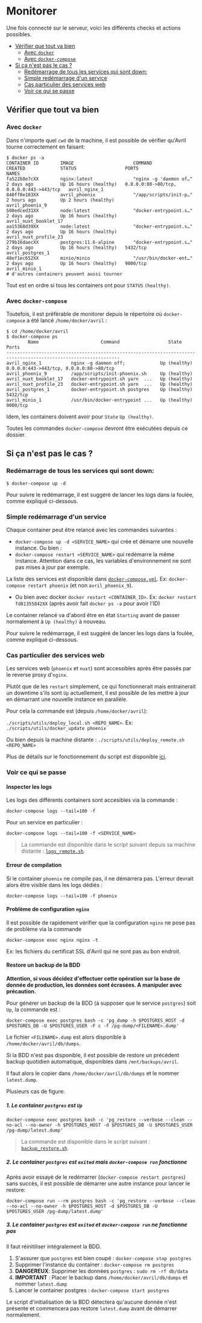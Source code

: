 # Monitorer

Une fois connecté sur le serveur, voici les différents checks et actions possibles.

<!-- MarkdownTOC -->

- [Vérifier que tout va bien](#v%C3%A9rifier-que-tout-va-bien)
  - [Avec `docker`](#avec-docker)
  - [Avec `docker-compose`](#avec-docker-compose)
- [Si ça n'est pas le cas ?](#si-%C3%A7a-nest-pas-le-cas-)
  - [Redémarrage de tous les services qui sont down:](#red%C3%A9marrage-de-tous-les-services-qui-sont-down)
  - [Simple redémarrage d'un service](#simple-red%C3%A9marrage-dun-service)
  - [Cas particulier des services web](#cas-particulier-des-services-web)
  - [Voir ce qui se passe](#voir-ce-qui-se-passe)

<!-- /MarkdownTOC -->


## Vérifier que tout va bien

### Avec `docker`

Dans n'importe quel `cwd` de la machine, il est possible de vérifier qu'Avril tourne correctement en faisant:

```
$ docker ps -a
CONTAINER ID        IMAGE                      COMMAND                  CREATED             STATUS                  PORTS                                      NAMES
fa522b8e7cXX        nginx:latest               "nginx -g 'daemon of…"   2 days ago          Up 16 hours (healthy)   0.0.0.0:80->80/tcp, 0.0.0.0:443->443/tcp   avril_nginx_1
840ff0e103XX        avril_phoenix              "/app/scripts/init-p…"   2 hours ago         Up 2 hours (healthy)                                               avril_phoenix_9
500edced31XX        node:latest                "docker-entrypoint.s…"   2 days ago          Up 16 hours (healthy)                                              avril_nuxt_booklet_17
aa15368d39XX        node:latest                "docker-entrypoint.s…"   2 days ago          Up 16 hours (healthy)                                              avril_nuxt_profile_23
279b16daecXX        postgres:11.6-alpine       "docker-entrypoint.s…"   2 days ago          Up 16 hours (healthy)   5432/tcp                                   avril_postgres_1
48ef1ec652XX        minio/minio                "/usr/bin/docker-ent…"   2 days ago          Up 16 hours (healthy)   9000/tcp                                   avril_minio_1
# d'autres containers peuvent aussi tourner
```

Tout est en ordre si tous les containers ont pour `STATUS` `(healthy)`.

### Avec `docker-compose`

Toutefois, il est préférable de monitorer depuis le répertoire où `docker-compose` a été lancé `/home/docker/avril` :

```
$ cd /home/docker/avril
$ docker-compose ps
        Name                       Command                  State                        Ports
----------------------------------------------------------------------------------------------------------------
avril_nginx_1           nginx -g daemon off;             Up (healthy)   0.0.0.0:443->443/tcp, 0.0.0.0:80->80/tcp
avril_phoenix_9         /app/scripts/init-phoenix.sh     Up (healthy)
avril_nuxt_booklet_17   docker-entrypoint.sh yarn  ...   Up (healthy)
avril_nuxt_profile_23   docker-entrypoint.sh yarn  ...   Up (healthy)
avril_postgres_1        docker-entrypoint.sh postgres    Up (healthy)   5432/tcp
avril_minio_1           /usr/bin/docker-entrypoint ...   Up (healthy)   9000/tcp
```

Idem, les containers doivent avoir pour `State` `Up (healthy)`.

Toutes les commandes `docker-compose` devront être exécutées depuis ce dossier.

## Si ça n'est pas le cas ?

### Redémarrage de tous les services qui sont down:

```
$ docker-compose up -d
```

Pour suivre le redémarrage, il est suggéré de lancer les logs dans la foulée, comme expliqué ci-dessous.


### Simple redémarrage d'un service

Chaque container peut être relancé avec les commandes suivantes :

- `docker-compose up -d <SERVICE_NAME>` qui crée et démarre une nouvelle instance. Ou bien :
- `docker-compose restart <SERVICE_NAME>` qui redémarre la même instance. Attention dans ce cas, les variables d'environnement ne sont pas mises à jour par exemple.

La liste des services est disponible dans [`docker-compose.yml`](../docker-compose.yml). Ex: `docker-compose restart phoenix` (et non `avril_phoenix_9`).

- Ou bien avec docker `docker restart <CONTAINER_ID>`. Ex: `docker restart fd81355842XX` (après avoir fait `docker ps -a` pour avoir l'ID)

Le container relancé va d'abord être en état `Starting` avant de passer normalement à `Up (healthy)` à nouveau.

Pour suivre le redémarrage, il est suggéré de lancer les logs dans la foulée, comme expliqué ci-dessous.

### Cas particulier des services web

Les services web (`phoenix` et `nuxt`) sont accessibles après être passés par le reverse proxy d'`nginx`.

Plutôt que de les `restart` simplement, ce qui fonctionnerait mais entrainerait un downtime s'ils sont `Up` actuellement, il est possible de les mettre à jour en démarrant une nouvelle instance en parallèle.

Pour cela la commande est (depuis `/home/docker/avril`):

`./scripts/utils/deploy_local.sh <REPO_NAME>`. Ex: `./scripts/utils/docker_update phoenix`

Ou bien depuis la machine distante : `./scripts/utils/deploy_remote.sh <REPO_NAME>`

Plus de détails sur le fonctionnement du script est disponible [ici](./HOSTING.md#rolling-update).

### Voir ce qui se passe

#### Inspecter les logs

Les logs des différents containers sont accesibles via la commande :

```
docker-compose logs --tail=100 -f
```

Pour un service en particulier :

```
docker-compose logs --tail=100 -f <SERVICE_NAME>
```

> La commande est disponible dans le script suivant depuis sa machine distante : [`logs_remote.sh`](/scripts/utils/logs_remote.sh).


#### Erreur de compilation

Si le container `phoenix` ne compile pas, il ne démarrera pas. L'erreur devrait alors être visible dans les logs dédiés :

```
docker-compose logs --tail=100 -f phoenix
```

#### Problème de configuration `nginx`

Il est possible de rapidement vérifier que la configuration `nginx` ne pose pas de problème via la commande

```
docker-compose exec nginx nginx -t
```

Ex: les fichiers du certificat SSL d'Avril qui ne sont pas au bon endroit.

#### Restore un backup de la BDD

**Attention, si vous décidez d'effectuer cette opération sur la base de donnée de production, les données sont écrasées. A manipuler avec précaution.**

Pour générer un backup de la BDD (à supposer que le service `postgres`) soit `Up`, la commande est :

```
docker-compose exec postgres bash -c 'pg_dump -h $POSTGRES_HOST -d $POSTGRES_DB -U $POSTGRES_USER -F c -f /pg-dump/<FILENAME>.dump'
```

Le fichier `<FILENAME>.dump` est alors disponible à `/home/docker/avril/db/dumps`.

Si la BDD n'est pas disponible, il est possible de restore un précédent backup quotidien automatique, disponibles dans `/mnt/backups/avril`.

Il faut alors le copier dans `/home/docker/avril/db/dumps` et le nommer `latest.dump`.

Plusieurs cas de figure:

##### 1. Le container `postgres` est `Up`

```
docker-compose exec postgres bash -c 'pg_restore --verbose --clean --no-acl --no-owner -h $POSTGRES_HOST -d $POSTGRES_DB -U $POSTGRES_USER /pg-dump/latest.dump'
```

> La commande est disponible dans le script suivant : [`backup_restore.sh`](/scripts/utils/backup_restore.sh).


##### 2. Le container `postgres` est `exited` mais `docker-compose run` fonctionne

Après avoir essayé de le redémarrer (`docker-compose restart postgres`) sans succès, il est possible de démarrer une autre instance pour lancer le restore:

```
docker-compose run --rm postgres bash -c 'pg_restore --verbose --clean --no-acl --no-owner -h $POSTGRES_HOST -d $POSTGRES_DB -U $POSTGRES_USER /pg-dump/latest.dump'
```

##### 3. Le container `postgres` est `exited` et `docker-compose run` ne fonctionne pas

Il faut réinitiliser intégralement la BDD.

1. S'assurer que `postgres` est bien coupé : `docker-compose stop postgres`
2. Supprimer l'instance du container : `docker-compose rm postgres`
3. **DANGEREUX**: Supprimer les données `postgres` : `sudo rm -rf db/data`
4. **IMPORTANT** : Placer le backup dans `/home/docker/avril/db/dumps` et nommer `latest.dump`
5. Lancer le container postgres : `docker-compose start postgres`

Le script d'initialisation de la BDD détectera qu'aucune donnée n'est présente et commencera pas restore `latest.dump` avant de démarrer normalement.

